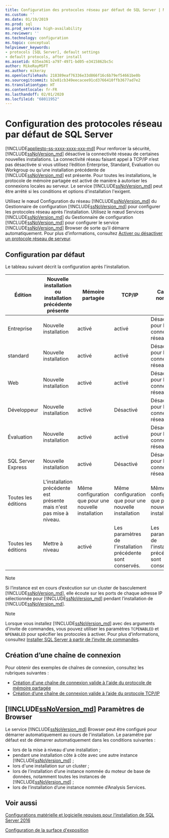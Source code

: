 ```yaml
---
title: Configuration des protocoles réseau par défaut de SQL Server | Microsoft Docs
ms.custom: ''
ms.date: 01/19/2019
ms.prod: sql
ms.prod_service: high-availability
ms.reviewer: ''
ms.technology: configuration
ms.topic: conceptual
helpviewer_keywords:
- protocols [SQL Server], default settings
- default protocols, after install
ms.assetid: 635ea361-a797-4971-bd05-e3415862bc5c
author: MikeRayMSFT
ms.author: mikeray
ms.openlocfilehash: 218389eaf76336e33d866f16c6b79ef54661be0b
ms.sourcegitcommit: b2e81cb349eecacee91cd3766410ffb3677ad7e2
ms.translationtype: HT
ms.contentlocale: fr-FR
ms.lasthandoff: 02/01/2020
ms.locfileid: "68011952"
---
```

# <a name="default-sql-server-network-protocol-configuration"></a>Configuration des protocoles réseau par défaut de SQL Server
[!INCLUDE[appliesto-ss-xxxx-xxxx-xxx-md](../../includes/appliesto-ss-xxxx-xxxx-xxx-md.md)]
Pour renforcer la sécurité, [!INCLUDE[ssNoVersion_md](../../includes/ssnoversion-md.md)] désactive la connectivité réseau de certaines nouvelles installations. La connectivité réseau faisant appel à TCP/IP n’est pas désactivée si vous utilisez l’édition Enterprise, Standard, Evaluation ou Workgroup ou qu’une installation précédente de [!INCLUDE[ssNoVersion_md](../../includes/ssnoversion-md.md)] est présente. Pour toutes les installations, le protocole de mémoire partagée est activé de manière à autoriser les connexions locales au serveur. Le service [!INCLUDE[ssNoVersion_md](../../includes/ssnoversion-md.md)] peut être arrêté si les conditions et options d'installation l'exigent.

Utilisez le nœud Configuration du réseau [!INCLUDE[ssNoVersion_md](../../includes/ssnoversion-md.md)] du Gestionnaire de configuration [!INCLUDE[ssNoVersion_md](../../includes/ssnoversion-md.md)] pour configurer les protocoles réseau après l’installation. Utilisez le nœud Services [!INCLUDE[ssNoVersion_md](../../includes/ssnoversion-md.md)] du Gestionnaire de configuration [!INCLUDE[ssNoVersion_md](../../includes/ssnoversion-md.md)] pour configurer le service [!INCLUDE[ssNoVersion_md](../../includes/ssnoversion-md.md)] Browser de sorte qu’il démarre automatiquement. Pour plus d’informations, consultez [Activer ou désactiver un protocole réseau de serveur](../../database-engine/configure-windows/enable-or-disable-a-server-network-protocol.md).


## <a name="default-configuration"></a>Configuration par défaut

Le tableau suivant décrit la configuration après l'installation.

|Édition | Nouvelle installation ou installation précédente présente | Mémoire partagée | TCP/IP | Canaux nommés|
| -------- | -- | -- | -- | --  |  
|Entreprise | Nouvelle installation | activé | activé | Désactivés pour les connexions réseau.|
|standard | Nouvelle installation | activé | activé | Désactivés pour les connexions réseau.|
|Web | Nouvelle installation | activé | activé | Désactivés pour les connexions réseau.|
|Développeur | Nouvelle installation | activé | Désactivé | Désactivés pour les connexions réseau.|
|Évaluation | Nouvelle installation | activé | activé | Désactivés pour les connexions réseau.|
|SQL Server Express | Nouvelle installation | activé | Désactivé | Désactivés pour les connexions réseau.|
|Toutes les éditions | L'installation précédente est présente mais n'est pas mise à niveau. | Même configuration que pour une nouvelle installation | Même configuration que pour une nouvelle installation | Même configuration que pour une nouvelle installation|
|Toutes les éditions | Mettre à niveau | activé | Les paramètres de l'installation précédente sont conservés. | Les paramètres de l'installation précédente sont conservés.|


>[!NOTE]
> Si l’instance est en cours d’exécution sur un cluster de basculement [!INCLUDE[ssNoVersion_md](../../includes/ssnoversion-md.md)], elle écoute sur les ports de chaque adresse IP sélectionnée pour [!INCLUDE[ssNoVersion_md](../../includes/ssnoversion-md.md)] pendant l’installation de [!INCLUDE[ssNoVersion_md](../../includes/ssnoversion-md.md)].
 
>[!NOTE]
> Lorsque vous installez [!INCLUDE[ssNoVersion_md](../../includes/ssnoversion-md.md)] avec des arguments d'invite de commandes, vous pouvez utiliser les paramètres `TCPENABLED` et `NPENABLED` pour spécifier les protocoles à activer. Pour plus d’informations, consultez [Installer SQL Server à partir de l’invite de commandes](../../database-engine/install-windows/install-sql-server-2016-from-the-command-prompt.md).

## <a name="creating-a-connection-string"></a>Création d’une chaîne de connexion

Pour obtenir des exemples de chaînes de connexion, consultez les rubriques suivantes :
* [Création d'une chaîne de connexion valide à l'aide du protocole de mémoire partagée](../../tools/configuration-manager/creating-a-valid-connection-string-using-shared-memory-protocol.md)
* [Création d’une chaîne de connexion valide à l’aide du protocole TCP/IP](../../tools/configuration-manager/creating-a-valid-connection-string-using-tcp-ip.md)



## <a name="includessnoversion_mdincludesssnoversion-mdmd-browser-settings"></a>[!INCLUDE[ssNoVersion_md](../../includes/ssnoversion-md.md)] Paramètres de Browser

Le service [!INCLUDE[ssNoVersion_md](../../includes/ssnoversion-md.md)] Browser peut être configuré pour démarrer automatiquement au cours de l'installation. Le paramètre par défaut est de démarrer automatiquement dans les conditions suivantes :

* lors de la mise à niveau d'une installation ;
* pendant une installation côte à côte avec une autre instance [!INCLUDE[ssNoVersion_md](../../includes/ssnoversion-md.md)] ;
* lors d'une installation sur un cluster ;
* lors de l’installation d’une instance nommée du moteur de base de données, notamment toutes les instances de [!INCLUDE[ssNoVersion_md](../../includes/ssnoversion-md.md)] ;
* lors de l’installation d’une instance nommée d’Analysis Services.

## <a name="see-also"></a>Voir aussi

[Configurations matérielle et logicielle requises pour l’installation de SQL Server 2016](../../sql-server/install/hardware-and-software-requirements-for-installing-sql-server.md)

[Configuration de la surface d'exposition](../../relational-databases/security/surface-area-configuration.md)  



